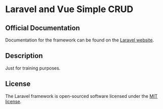 # Laravel and Vue Simple CRUD

## Official Documentation

Documentation for the framework can be found on the [Laravel website](http://laravel.com/docs).

## Description
Just for training purposes.

## License

The Laravel framework is open-sourced software licensed under the [MIT license](http://opensource.org/licenses/MIT).
